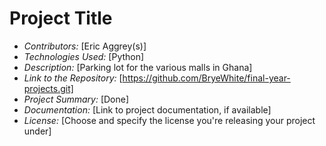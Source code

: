 # Project Title

- *Contributors:* [Eric Aggrey(s)]
- *Technologies Used:* [Python]
- *Description:* [Parking lot for the various malls in Ghana]
- *Link to the Repository:* [https://github.com/BryeWhite/final-year-projects.git]
- *Project Summary:* [Done]
- *Documentation:* [Link to project documentation, if available]
- *License:* [Choose and specify the license you're releasing your project under]